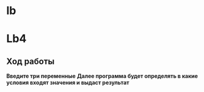 # lb
# Lb4
## Ход работы
**Введите три переменные**
**Далее программа будет определять в какие условия входят значения и выдаст результат**
